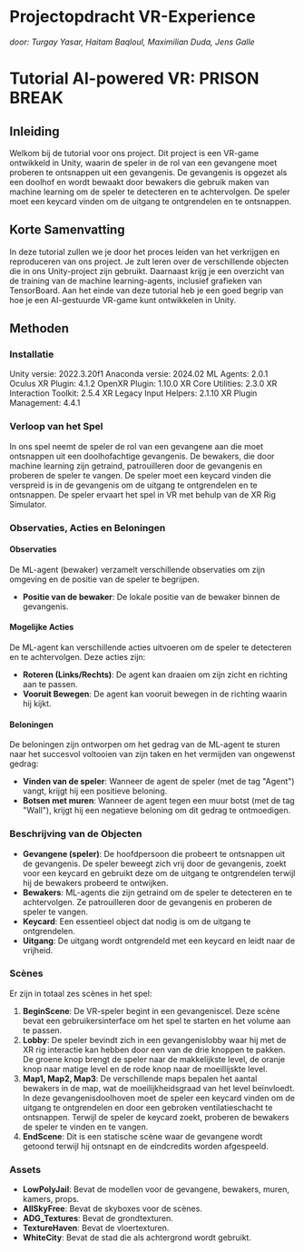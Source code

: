 # Projectopdracht VR-Experience
*door: Turgay Yasar, Haitam Baqloul, Maximilian Duda, Jens Galle*

# Tutorial AI-powered VR: PRISON BREAK

## Inleiding

Welkom bij de tutorial voor ons project. Dit project is een VR-game ontwikkeld in Unity, waarin de speler in de rol van een gevangene moet proberen te ontsnappen uit een gevangenis. De gevangenis is opgezet als een doolhof en wordt bewaakt door bewakers die gebruik maken van machine learning om de speler te detecteren en te achtervolgen. De speler moet een keycard vinden om de uitgang te ontgrendelen en te ontsnappen.

## Korte Samenvatting

In deze tutorial zullen we je door het proces leiden van het verkrijgen en reproduceren van ons project. Je zult leren over de verschillende objecten die in ons Unity-project zijn gebruikt. Daarnaast krijg je een overzicht van de training van de machine learning-agents, inclusief grafieken van TensorBoard. Aan het einde van deze tutorial heb je een goed begrip van hoe je een AI-gestuurde VR-game kunt ontwikkelen in Unity.

## Methoden

### Installatie

Unity versie: 2022.3.20f1
Anaconda versie: 2024.02
ML Agents: 2.0.1
Oculus XR Plugin: 4.1.2
OpenXR Plugin: 1.10.0
XR Core Utilities: 2.3.0
XR Interaction Toolkit: 2.5.4
XR Legacy Input Helpers: 2.1.10
XR Plugin Management: 4.4.1

### Verloop van het Spel

In ons spel neemt de speler de rol van een gevangene aan die moet ontsnappen uit een doolhofachtige gevangenis. De bewakers, die door machine learning zijn getraind, patrouilleren door de gevangenis en proberen de speler te vangen. De speler moet een keycard vinden die verspreid is in de gevangenis om de uitgang te ontgrendelen en te ontsnappen. De speler ervaart het spel in VR met behulp van de XR Rig Simulator.

### Observaties, Acties en Beloningen

#### Observaties

De ML-agent (bewaker) verzamelt verschillende observaties om zijn omgeving en de positie van de speler te begrijpen.

- **Positie van de bewaker**: De lokale positie van de bewaker binnen de gevangenis.

#### Mogelijke Acties

De ML-agent kan verschillende acties uitvoeren om de speler te detecteren en te achtervolgen. Deze acties zijn:

- **Roteren (Links/Rechts)**: De agent kan draaien om zijn zicht en richting aan te passen.
- **Vooruit Bewegen**: De agent kan vooruit bewegen in de richting waarin hij kijkt.

#### Beloningen

De beloningen zijn ontworpen om het gedrag van de ML-agent te sturen naar het succesvol voltooien van zijn taken en het vermijden van ongewenst gedrag:

- **Vinden van de speler**: Wanneer de agent de speler (met de tag "Agent") vangt, krijgt hij een positieve beloning.
- **Botsen met muren**: Wanneer de agent tegen een muur botst (met de tag "Wall"), krijgt hij een negatieve beloning om dit gedrag te ontmoedigen.

### Beschrijving van de Objecten

- **Gevangene (speler)**: De hoofdpersoon die probeert te ontsnappen uit de gevangenis. De speler beweegt zich vrij door de gevangenis, zoekt voor een keycard en gebruikt deze om de uitgang te ontgrendelen terwijl hij de bewakers probeerd te ontwijken.
- **Bewakers**: ML-agents die zijn getraind om de speler te detecteren en te achtervolgen. Ze patrouilleren door de gevangenis en proberen de speler te vangen.
- **Keycard**: Een essentieel object dat nodig is om de uitgang te ontgrendelen.
- **Uitgang**: De uitgang wordt ontgrendeld met een keycard en leidt naar de vrijheid.

### Scènes

Er zijn in totaal zes scènes in het spel:

1. **BeginScene**: De VR-speler begint in een gevangeniscel. Deze scène bevat een gebruikersinterface om het spel te starten en het volume aan te passen.
2. **Lobby**: De speler bevindt zich in een gevangenislobby waar hij met de XR rig interactie kan hebben door een van de drie knoppen te pakken. De groene knop brengt de speler naar de makkelijkste level, de oranje knop naar matige level en de rode knop naar de moeillijskte level.
3. **Map1, Map2, Map3**: De verschillende maps bepalen het aantal bewakers in de map, wat de moeilijkheidsgraad van het level beïnvloedt. In deze gevangenisdoolhoven moet de speler een keycard vinden om de uitgang te ontgrendelen en door een gebroken ventilatieschacht te ontsnappen. Terwijl de speler de keycard zoekt, proberen de bewakers de speler te vinden en te vangen.
4. **EndScene**: Dit is een statische scène waar de gevangene wordt getoond terwijl hij ontsnapt en de eindcredits worden afgespeeld.

### Assets

- **LowPolyJail**: Bevat de modellen voor de gevangene, bewakers, muren, kamers, props.
- **AllSkyFree**: Bevat de skyboxes voor de scènes.
- **ADG_Textures**: Bevat de grondtexturen.
- **TextureHaven**: Bevat de vloertexturen.
- **WhiteCity**: Bevat de stad die als achtergrond wordt gebruikt.
